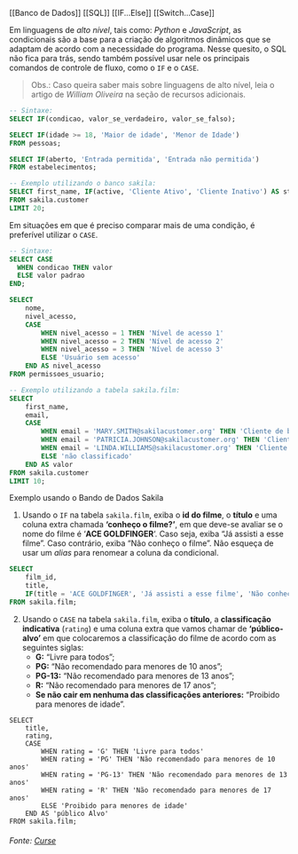 [[Banco de Dados]]
[[SQL]]
[[IF...Else]]
[[Switch...Case]]

Em linguagens de _alto nível_, tais como: _Python_ e _JavaScript_, as condicionais são a base para a criação de algoritmos dinâmicos que se adaptam de acordo com a necessidade do programa. Nesse quesito, o SQL não fica para trás, sendo também possível usar nele os principais comandos de controle de fluxo, como o `IF` e o `CASE`.

> Obs.: Caso queira saber mais sobre linguagens de alto nível, leia o artigo de _William Oliveira_ na seção de recursos adicionais.

```sql
-- Sintaxe:
SELECT IF(condicao, valor_se_verdadeiro, valor_se_falso);

SELECT IF(idade >= 18, 'Maior de idade', 'Menor de Idade')
FROM pessoas;

SELECT IF(aberto, 'Entrada permitida', 'Entrada não permitida')
FROM estabelecimentos;

-- Exemplo utilizando o banco sakila:
SELECT first_name, IF(active, 'Cliente Ativo', 'Cliente Inativo') AS status
FROM sakila.customer
LIMIT 20;
```


Em situações em que é preciso comparar mais de uma condição, é preferível utilizar o `CASE`.

```sql
-- Sintaxe:
SELECT CASE
  WHEN condicao THEN valor
  ELSE valor padrao
END;

SELECT
    nome,
    nivel_acesso,
    CASE
        WHEN nivel_acesso = 1 THEN 'Nível de acesso 1'
        WHEN nivel_acesso = 2 THEN 'Nível de acesso 2'
        WHEN nivel_acesso = 3 THEN 'Nível de acesso 3'
        ELSE 'Usuário sem acesso'
    END AS nivel_acesso
FROM permissoes_usuario;

-- Exemplo utilizando a tabela sakila.film:
SELECT
    first_name,
    email,
    CASE
        WHEN email = 'MARY.SMITH@sakilacustomer.org' THEN 'Cliente de baixo valor'
        WHEN email = 'PATRICIA.JOHNSON@sakilacustomer.org' THEN 'Cliente de médio valor'
        WHEN email = 'LINDA.WILLIAMS@sakilacustomer.org' THEN 'Cliente de alto valor'
        ELSE 'não classificado'
    END AS valor
FROM sakila.customer
LIMIT 10;
```


Exemplo usando o Bando de Dados Sakila

1.  Usando o `IF` na tabela `sakila.film`, exiba o **id do filme**, o **título** e uma coluna extra chamada **‘conheço o filme?’**, em que deve-se avaliar se o nome do filme é ‘**ACE GOLDFINGER**‘. Caso seja, exiba “Já assisti a esse filme”. Caso contrário, exiba “Não conheço o filme”. Não esqueça de usar um _alias_ para renomear a coluna da condicional.

```sql
SELECT
    film_id,
    title,
    IF(title = 'ACE GOLDFINGER', 'Já assisti a esse filme', 'Não conheço o filme') AS 'conheço o filme?'
FROM sakila.film;
```

2.  Usando o `CASE` na tabela `sakila.film`, exiba o **título**, a **classificação indicativa** (`rating`) e uma coluna extra que vamos chamar de **‘público-alvo’** em que colocaremos a classificação do filme de acordo com as seguintes siglas:
    -   **G:** “Livre para todos”;
    -   **PG:** “Não recomendado para menores de 10 anos”;
    -   **PG-13:** “Não recomendado para menores de 13 anos”;
    -   **R:** “Não recomendado para menores de 17 anos”;
    -   **Se não cair em nenhuma das classificações anteriores:** “Proibido para menores de idade”.


```
SELECT
    title, 
    rating, 
    CASE
        WHEN rating = 'G' THEN 'Livre para todos'
        WHEN rating = 'PG' THEN 'Não recomendado para menores de 10 anos' 
        WHEN rating = 'PG-13' THEN 'Não recomendado para menores de 13 anos'
        WHEN rating = 'R' THEN 'Não recomendado para menores de 17 anos'
        ELSE 'Proibido para menores de idade'
    END AS 'público Alvo'
FROM sakila.film;
```


###### Fonte: [Curse](https://app.betrybe.com/learn/course/5e938f69-6e32-43b3-9685-c936530fd326/module/94d0e996-1827-4fbc-bc24-c99fb592925b/section/a10ee6b2-77b9-493f-ab76-a8f9822c5608/day/6ead052e-46e3-4d96-a207-873325293189/lesson/fcd94539-2c2c-406b-9b96-6166a6f803b6)
